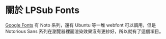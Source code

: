 # 關於 LPSub Fonts

[Google Fonts](https://developers.google.com/fonts/docs/getting_started) 有 Noto 系列，還有 Ubuntu 等一堆 webfont 可以調用，但是 Notorious Sans 系列在瀏覽器裡面渲染效果沒有更紗好，所以就有了這個項目。
